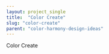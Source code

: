```yaml
---
layout: project_single
title:  "Color Create"
slug: "color-create"
parent: "color-harmony-design-ideas"
---
```

Color Create